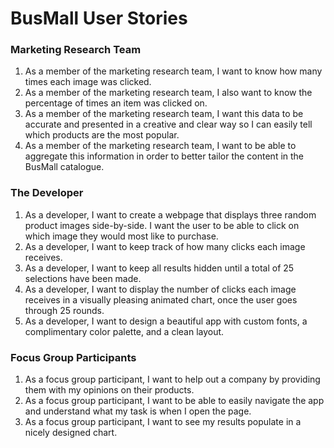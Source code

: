 # BusMall User Stories

### Marketing Research Team
1. As a member of the marketing research team, I want to know how many times each image was clicked. 
2. As a member of the marketing research team, I also want to know the percentage of times an item was clicked on.
3. As a member of the marketing research team, I want this data to be accurate and presented in a creative and clear way so I can easily tell which products are the most popular. 
4. As a member of the marketing research team, I want to be able to aggregate this information in order to better tailor the content in the BusMall catalogue.

### The Developer
1. As a developer, I want to create a webpage that displays three random product images side-by-side. I want the user to be able to click on which image they would most like to purchase.
2. As a developer, I want to keep track of how many clicks each image receives. 
3. As a developer, I want to keep all results hidden until a total of 25 selections have been made.
4. As a developer, I want to display the number of clicks each image receives in a visually pleasing animated chart, once the user goes through 25 rounds. 
5. As a developer, I want to design a beautiful app with custom fonts, a complimentary color palette, and a clean layout. 


### Focus Group Participants
1. As a focus group participant, I want to help out a company by providing them with my opinions on their products.
2. As a focus group participant, I want to be able to easily navigate the app and understand what my task is when I open the page. 
3. As a focus group participant, I want to see my results populate in a nicely designed chart.